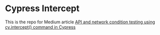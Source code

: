 # Cypress Intercept

This is the repo for Medium article [API and network condition testing using cy.intercept() command in Cypress](https://szaranger.medium.com/api-and-network-condition-testing-using-cy-intercept-command-in-cypress-7e96985e510e)

